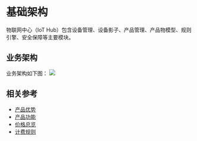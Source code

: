# 基础架构

物联网中心（IoT Hub）包含设备管理、设备影子、产品管理、产品物模型、规则引擎、安全保障等主要模块。 

## 业务架构
业务架构如下图：
![](../../../../image/IoT/IoT-Hub/architecture.png)

## 相关参考

- [产品优势](../Introduction/Benefits.md)
- [产品功能](../Introduction/Features.md)
- [价格总览](../Pricing/Price-Overview.md)
- [计费规则](../Pricing/Billing-Rules.md)

